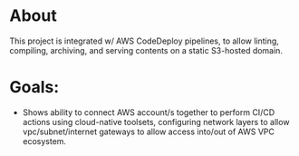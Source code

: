 # About
This project is integrated w/ AWS CodeDeploy pipelines, to allow linting, compiling, archiving, and serving contents on a static S3-hosted domain.

# Goals:
- Shows ability to connect AWS account/s together to perform CI/CD actions using cloud-native toolsets, configuring network layers to allow vpc/subnet/internet gateways to allow access into/out of AWS VPC ecosystem.
